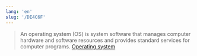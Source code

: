 ```yaml
---
lang: 'en'
slug: '/DE4C6F'
---
```


> An operating system (OS) is system software that manages computer hardware and software resources and provides standard services for computer programs. [Operating system](https://en.wikipedia.org/wiki/Operating_system)

<head>
  <html lang="en-US"/>
</head>
